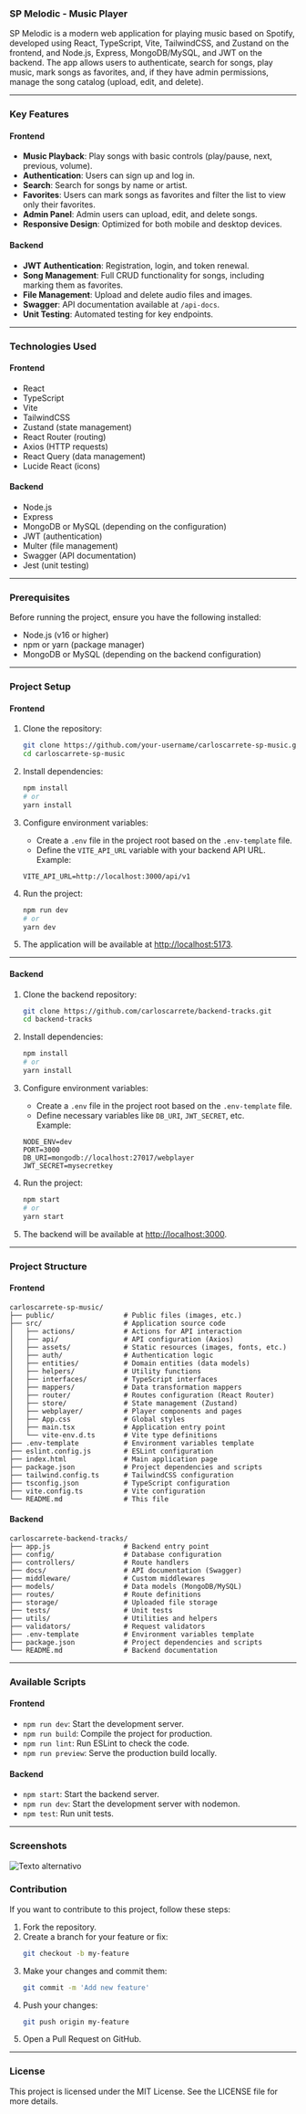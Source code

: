 ### SP Melodic - Music Player  
SP Melodic is a modern web application for playing music based on Spotify, developed using React, TypeScript, Vite, TailwindCSS, and Zustand on the frontend, and Node.js, Express, MongoDB/MySQL, and JWT on the backend. The app allows users to authenticate, search for songs, play music, mark songs as favorites, and, if they have admin permissions, manage the song catalog (upload, edit, and delete).  

---

### Key Features  

#### Frontend  
- **Music Playback**: Play songs with basic controls (play/pause, next, previous, volume).  
- **Authentication**: Users can sign up and log in.  
- **Search**: Search for songs by name or artist.  
- **Favorites**: Users can mark songs as favorites and filter the list to view only their favorites.  
- **Admin Panel**: Admin users can upload, edit, and delete songs.  
- **Responsive Design**: Optimized for both mobile and desktop devices.  

#### Backend  
- **JWT Authentication**: Registration, login, and token renewal.  
- **Song Management**: Full CRUD functionality for songs, including marking them as favorites.  
- **File Management**: Upload and delete audio files and images.  
- **Swagger**: API documentation available at `/api-docs`.  
- **Unit Testing**: Automated testing for key endpoints.  

---

### Technologies Used  

#### Frontend  
- React  
- TypeScript  
- Vite  
- TailwindCSS  
- Zustand (state management)  
- React Router (routing)  
- Axios (HTTP requests)  
- React Query (data management)  
- Lucide React (icons)  

#### Backend  
- Node.js  
- Express  
- MongoDB or MySQL (depending on the configuration)  
- JWT (authentication)  
- Multer (file management)  
- Swagger (API documentation)  
- Jest (unit testing)  

---

### Prerequisites  
Before running the project, ensure you have the following installed:  
- Node.js (v16 or higher)  
- npm or yarn (package manager)  
- MongoDB or MySQL (depending on the backend configuration)  

---

### Project Setup  

#### Frontend  

1. Clone the repository:  
   ```bash
   git clone https://github.com/your-username/carloscarrete-sp-music.git  
   cd carloscarrete-sp-music  
   ```  

2. Install dependencies:  
   ```bash
   npm install  
   # or  
   yarn install  
   ```  

3. Configure environment variables:  
   - Create a `.env` file in the project root based on the `.env-template` file.  
   - Define the `VITE_API_URL` variable with your backend API URL.  
   Example:  
   ```plaintext
   VITE_API_URL=http://localhost:3000/api/v1  
   ```  

4. Run the project:  
   ```bash
   npm run dev  
   # or  
   yarn dev  
   ```  

5. The application will be available at [http://localhost:5173](http://localhost:5173).  

---

#### Backend  

1. Clone the backend repository:  
   ```bash
   git clone https://github.com/carloscarrete/backend-tracks.git  
   cd backend-tracks  
   ```  

2. Install dependencies:  
   ```bash
   npm install  
   # or  
   yarn install  
   ```  

3. Configure environment variables:  
   - Create a `.env` file in the project root based on the `.env-template` file.  
   - Define necessary variables like `DB_URI`, `JWT_SECRET`, etc.  
   Example:  
   ```plaintext
   NODE_ENV=dev  
   PORT=3000  
   DB_URI=mongodb://localhost:27017/webplayer  
   JWT_SECRET=mysecretkey  
   ```  

4. Run the project:  
   ```bash
   npm start  
   # or  
   yarn start  
   ```  

5. The backend will be available at [http://localhost:3000](http://localhost:3000).  

---

### Project Structure  

#### Frontend  
```plaintext
carloscarrete-sp-music/  
├── public/                 # Public files (images, etc.)  
├── src/                    # Application source code  
│   ├── actions/            # Actions for API interaction  
│   ├── api/                # API configuration (Axios)  
│   ├── assets/             # Static resources (images, fonts, etc.)  
│   ├── auth/               # Authentication logic  
│   ├── entities/           # Domain entities (data models)  
│   ├── helpers/            # Utility functions  
│   ├── interfaces/         # TypeScript interfaces  
│   ├── mappers/            # Data transformation mappers  
│   ├── router/             # Routes configuration (React Router)  
│   ├── store/              # State management (Zustand)  
│   ├── webplayer/          # Player components and pages  
│   ├── App.css             # Global styles  
│   ├── main.tsx            # Application entry point  
│   └── vite-env.d.ts       # Vite type definitions  
├── .env-template           # Environment variables template  
├── eslint.config.js        # ESLint configuration  
├── index.html              # Main application page  
├── package.json            # Project dependencies and scripts  
├── tailwind.config.ts      # TailwindCSS configuration  
├── tsconfig.json           # TypeScript configuration  
├── vite.config.ts          # Vite configuration  
└── README.md               # This file  
```  

#### Backend  
```plaintext
carloscarrete-backend-tracks/  
├── app.js                  # Backend entry point  
├── config/                 # Database configuration  
├── controllers/            # Route handlers  
├── docs/                   # API documentation (Swagger)  
├── middleware/             # Custom middlewares  
├── models/                 # Data models (MongoDB/MySQL)  
├── routes/                 # Route definitions  
├── storage/                # Uploaded file storage  
├── tests/                  # Unit tests  
├── utils/                  # Utilities and helpers  
├── validators/             # Request validators  
├── .env-template           # Environment variables template  
├── package.json            # Project dependencies and scripts  
└── README.md               # Backend documentation  
```  

---

### Available Scripts  

#### Frontend  
- `npm run dev`: Start the development server.  
- `npm run build`: Compile the project for production.  
- `npm run lint`: Run ESLint to check the code.  
- `npm run preview`: Serve the production build locally.  

#### Backend  
- `npm start`: Start the backend server.  
- `npm run dev`: Start the development server with nodemon.  
- `npm test`: Run unit tests.  

---

### Screenshots
![Texto alternativo](https://res.cloudinary.com/dv6ut2tik/image/upload/v1740867741/ac0gzfvej8zbhpguaiml.png)


### Contribution  
If you want to contribute to this project, follow these steps:  
1. Fork the repository.  
2. Create a branch for your feature or fix:  
   ```bash
   git checkout -b my-feature  
   ```  
3. Make your changes and commit them:  
   ```bash
   git commit -m 'Add new feature'  
   ```  
4. Push your changes:  
   ```bash
   git push origin my-feature  
   ```  
5. Open a Pull Request on GitHub.  

---

### License  
This project is licensed under the MIT License. See the LICENSE file for more details.  